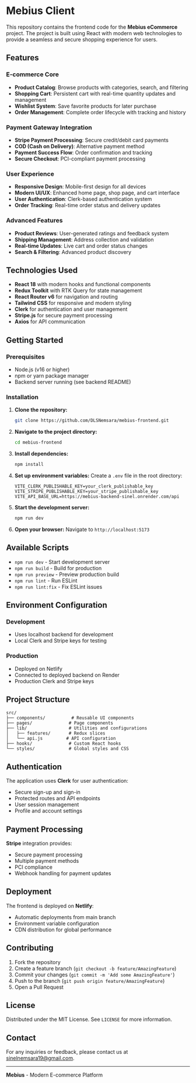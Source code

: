 # Mebius Client

This repository contains the frontend code for the **Mebius eCommerce** project. The project is built using React with modern web technologies to provide a seamless and secure shopping experience for users.

## Features

### **E-commerce Core**

- **Product Catalog**: Browse products with categories, search, and filtering
- **Shopping Cart**: Persistent cart with real-time quantity updates and management
- **Wishlist System**: Save favorite products for later purchase
- **Order Management**: Complete order lifecycle with tracking and history

### **Payment Gateway Integration**

- **Stripe Payment Processing**: Secure credit/debit card payments
- **COD (Cash on Delivery)**: Alternative payment method
- **Payment Success Flow**: Order confirmation and tracking
- **Secure Checkout**: PCI-compliant payment processing

### **User Experience**

- **Responsive Design**: Mobile-first design for all devices
- **Modern UI/UX**: Enhanced home page, shop page, and cart interface
- **User Authentication**: Clerk-based authentication system
- **Order Tracking**: Real-time order status and delivery updates

### **Advanced Features**

- **Product Reviews**: User-generated ratings and feedback system
- **Shipping Management**: Address collection and validation
- **Real-time Updates**: Live cart and order status changes
- **Search & Filtering**: Advanced product discovery

## Technologies Used

- **React 18** with modern hooks and functional components
- **Redux Toolkit** with RTK Query for state management
- **React Router v6** for navigation and routing
- **Tailwind CSS** for responsive and modern styling
- **Clerk** for authentication and user management
- **Stripe.js** for secure payment processing
- **Axios** for API communication

## Getting Started

### Prerequisites

- Node.js (v16 or higher)
- npm or yarn package manager
- Backend server running (see backend README)

### Installation

1. **Clone the repository:**

   ```sh
   git clone https://github.com/DLSNemsara/mebius-frontend.git
   ```

2. **Navigate to the project directory:**

   ```sh
   cd mebius-frontend
   ```

3. **Install dependencies:**

   ```sh
   npm install
   ```

4. **Set up environment variables:**
   Create a `.env` file in the root directory:

   ```env
   VITE_CLERK_PUBLISHABLE_KEY=your_clerk_publishable_key
   VITE_STRIPE_PUBLISHABLE_KEY=your_stripe_publishable_key
   VITE_API_BASE_URL=https://mebius-backend-sinel.onrender.com/api
   ```

5. **Start the development server:**

   ```sh
   npm run dev
   ```

6. **Open your browser:**
   Navigate to `http://localhost:5173`

## Available Scripts

- `npm run dev` - Start development server
- `npm run build` - Build for production
- `npm run preview` - Preview production build
- `npm run lint` - Run ESLint
- `npm run lint:fix` - Fix ESLint issues

## Environment Configuration

### Development

- Uses localhost backend for development
- Local Clerk and Stripe keys for testing

### Production

- Deployed on Netlify
- Connected to deployed backend on Render
- Production Clerk and Stripe keys

## Project Structure

```
src/
├── components/          # Reusable UI components
├── pages/              # Page components
├── lib/                # Utilities and configurations
│   ├── features/       # Redux slices
│   └── api.js         # API configuration
├── hooks/              # Custom React hooks
└── styles/             # Global styles and CSS
```

## Authentication

The application uses **Clerk** for user authentication:

- Secure sign-up and sign-in
- Protected routes and API endpoints
- User session management
- Profile and account settings

## Payment Processing

**Stripe** integration provides:

- Secure payment processing
- Multiple payment methods
- PCI compliance
- Webhook handling for payment updates

## Deployment

The frontend is deployed on **Netlify**:

- Automatic deployments from main branch
- Environment variable configuration
- CDN distribution for global performance

## Contributing

1. Fork the repository
2. Create a feature branch (`git checkout -b feature/AmazingFeature`)
3. Commit your changes (`git commit -m 'Add some AmazingFeature'`)
4. Push to the branch (`git push origin feature/AmazingFeature`)
5. Open a Pull Request

## License

Distributed under the MIT License. See `LICENSE` for more information.

## Contact

For any inquiries or feedback, please contact us at [sinelnemsara19@gmail.com](mailto:sinelnemsara19@gmail.com).

---

**Mebius** - Modern E-commerce Platform

